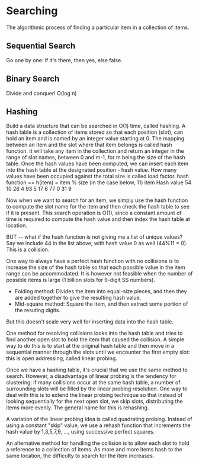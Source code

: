 # Searching
The algorithmic process of finding a particular item in a collection of items.
## Sequential Search
Go one by one: if it's there, then yes, else false.
## Binary Search
Divide and conquer! O(log n)
## Hashing
Build a data structure that can be searched in O(1) time, called hashing.
A hash table is a collection of items stored so that each position (slot), can hold an item and is named by an integer value starting at 0.
The mapping between an item and the slot where that item belongs is called hash function. It will take any item in the collection and return an integer in the range of slot names, between 0 and m-1, for m being the size of the hash table.
Once the hash values have been computed, we can insert each item into the hash table at the designated position - hash value.
How many values have been occupied against the total size is called load factor.
hash function == h(item) = item % size (in the case below, 11)
item      Hash value
54          10
26          4
93          5
17          6
77          0
31          9

Now when we want to search for an item, we simply use the hash function to compute the slot name for the item and then check the hash table to see if it is present.
This search operation is O(1), since a constant amount of time is required to compute the hash value and then index the hash table at location.

BUT -- what if the hash function is not giving me a list of unique values?
Say we include 44 in the list above, with hash value 0 as well (44%11 = 0). This is a collision.

One way to always have a perfect hash function with no collisions is to increase the size of the hash table so that each possible value in the item range can be accommodated. It is however not feasible when the number of possible items is large (1 billion slots for 9-digit SS numbers).

- Folding method:
Divides the item into equal-size pieces, and then they are added together to give the resulting hash value.
- Mid-square method:
Square the item, and then extract some portion of the resuting digits.

But this doesn't scale very well for inserting data into the hash table.

One method for resolving collisions looks into the hash table and tries to find another open slot to hold the item that caused the collision. A simple way to do this is to start at the original hash table and then move in a sequential manner through the slots until we encounter the first empty slot: this is open addressing, called linear probing.

Once we have a hashing table, it's crucial that we use the same method to search.  However, a disadvantage of linear probing is the tendency for clustering: if many collisions occur at the same hash table, a number of surrounding slots will be filled by the linear probing resolution. One way to deal with this is to extend the linear probing technique so that instead of looking sequentially for the next open slot, we skip slots, distributing the items more evenly. The general name for this is rehashing.

A variation of the linear probing idea is called quadrating probing. Instead of using a constant "skip" value, we use a rehash function that increments the hash value by 1,3,5,7,9, ..., using successive perfect squares.

An alternative method for handling the collision is to allow each slot to hold a reference to a collection of items. As more and more items hash to the same location, the difficulty to search for the item increases.
